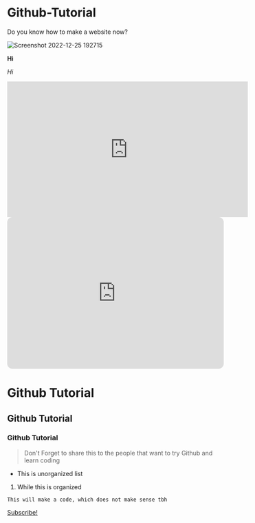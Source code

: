 # Github-Tutorial

Do you know how to make a website now?


![Screenshot 2022-12-25 192715](https://user-images.githubusercontent.com/122270718/212463458-da116722-c236-4cb4-b20b-c9c49460ab0e.jpg)

**Hi**

*Hi*

<iframe width="560" height="315" src="https://www.youtube.com/embed/w6n9cRU6F54" title="YouTube video player" frameborder="0" allow="accelerometer; autoplay; clipboard-write; encrypted-media; gyroscope; picture-in-picture; web-share" allowfullscreen></iframe>

<iframe style="border-radius:12px" src="https://open.spotify.com/embed/track/7gwo88n3Asm5Kg7UTdWeF5?utm_source=generator" width="100%" height="352" frameBorder="0" allowfullscreen="" allow="autoplay; clipboard-write; encrypted-media; fullscreen; picture-in-picture" loading="lazy"></iframe>


# Github Tutorial

## Github Tutorial

### Github Tutorial

> Don't Forget to share this to the people that want to try Github and learn coding
- This is unorganized list
1. While this is organized

`This will make a code, which does not make sense tbh`

[Subscribe!](https://www.youtube.com/@skyhighgaming6627/videos)
